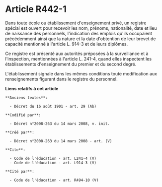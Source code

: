 # Article R442-1

Dans toute école ou établissement d'enseignement privé, un registre spécial est ouvert pour recevoir les nom, prénoms,
nationalité, date et lieu de naissance des personnels, l'indication des emplois qu'ils occupaient précédemment ainsi que la
nature et la date d'obtention de leur brevet de capacité mentionné à l'article L. 914-3 et de leurs diplômes. 

Ce registre est présenté aux autorités préposées à la surveillance et à l'inspection, mentionnées à l'article L. 241-4, quand
elles inspectent les établissements d'enseignement du premier et du second degré. 

L'établissement signale dans les mêmes conditions toute modification aux renseignements figurant dans le registre du
personnel.

**Liens relatifs à cet article**

	**Anciens textes**:

	  - Décret du 16 août 1901 - art. 29 (Ab)

	**Codifié par**:

	  - Décret n°2008-263 du 14 mars 2008, v. init.

	**Créé par**:

	  - Décret n°2008-263 du 14 mars 2008 - art. (V)

	**Cite**:

	  - Code de l'éducation - art. L241-4 (V)
	  - Code de l'éducation - art. L914-3 (V)

	**Cité par**:

	  - Code de l'éducation - art. R494-10 (V)

